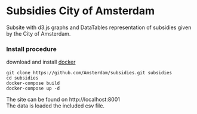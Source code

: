 # Subsidies City of Amsterdam #


Subsite with d3.js graphs and DataTables representation of subsidies given by the City of Amsterdam.

### Install procedure ###
download and install <a href="https://www.docker.com">docker</a></br>

```
git clone https://github.com/Amsterdam/subsidies.git subsidies
cd subsidies
docker-compose build
docker-compose up -d
```
The site can be found on http://localhost:8001</br>
The data is loaded the included csv file.
